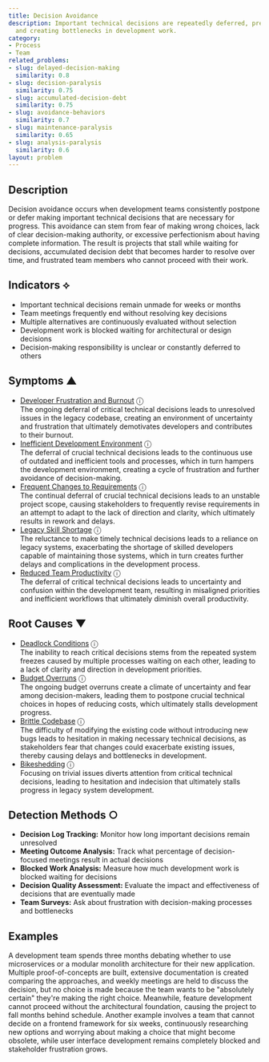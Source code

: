 ```yaml
---
title: Decision Avoidance
description: Important technical decisions are repeatedly deferred, preventing progress
  and creating bottlenecks in development work.
category:
- Process
- Team
related_problems:
- slug: delayed-decision-making
  similarity: 0.8
- slug: decision-paralysis
  similarity: 0.75
- slug: accumulated-decision-debt
  similarity: 0.75
- slug: avoidance-behaviors
  similarity: 0.7
- slug: maintenance-paralysis
  similarity: 0.65
- slug: analysis-paralysis
  similarity: 0.6
layout: problem
---
```


## Description

Decision avoidance occurs when development teams consistently postpone or defer making important technical decisions that are necessary for progress. This avoidance can stem from fear of making wrong choices, lack of clear decision-making authority, or excessive perfectionism about having complete information. The result is projects that stall while waiting for decisions, accumulated decision debt that becomes harder to resolve over time, and frustrated team members who cannot proceed with their work.

## Indicators ⟡

- Important technical decisions remain unmade for weeks or months
- Team meetings frequently end without resolving key decisions
- Multiple alternatives are continuously evaluated without selection
- Development work is blocked waiting for architectural or design decisions
- Decision-making responsibility is unclear or constantly deferred to others

## Symptoms ▲
- [Developer Frustration and Burnout](developer-frustration-and-burnout.md) <span class="info-tooltip" title="Confidence: 0.373, Strength: 0.607">ⓘ</span>
<br/>  The ongoing deferral of critical technical decisions leads to unresolved issues in the legacy codebase, creating an environment of uncertainty and frustration that ultimately demotivates developers and contributes to their burnout.
- [Inefficient Development Environment](inefficient-development-environment.md) <span class="info-tooltip" title="Confidence: 0.370, Strength: 0.628">ⓘ</span>
<br/>  The deferral of crucial technical decisions leads to the continuous use of outdated and inefficient tools and processes, which in turn hampers the development environment, creating a cycle of frustration and further avoidance of decision-making.
- [Frequent Changes to Requirements](frequent-changes-to-requirements.md) <span class="info-tooltip" title="Confidence: 0.352, Strength: 0.593">ⓘ</span>
<br/>  The continual deferral of crucial technical decisions leads to an unstable project scope, causing stakeholders to frequently revise requirements in an attempt to adapt to the lack of direction and clarity, which ultimately results in rework and delays.
- [Legacy Skill Shortage](legacy-skill-shortage.md) <span class="info-tooltip" title="Confidence: 0.351, Strength: 0.618">ⓘ</span>
<br/>  The reluctance to make timely technical decisions leads to a reliance on legacy systems, exacerbating the shortage of skilled developers capable of maintaining those systems, which in turn creates further delays and complications in the development process.
- [Reduced Team Productivity](reduced-team-productivity.md) <span class="info-tooltip" title="Confidence: 0.322, Strength: 0.624">ⓘ</span>
<br/>  The deferral of critical technical decisions leads to uncertainty and confusion within the development team, resulting in misaligned priorities and inefficient workflows that ultimately diminish overall productivity.

## Root Causes ▼
- [Deadlock Conditions](deadlock-conditions.md) <span class="info-tooltip" title="Confidence: 0.329, Strength: 0.895">ⓘ</span>
<br/>  The inability to reach critical decisions stems from the repeated system freezes caused by multiple processes waiting on each other, leading to a lack of clarity and direction in development priorities.
- [Budget Overruns](budget-overruns.md) <span class="info-tooltip" title="Confidence: 0.318, Strength: 0.917">ⓘ</span>
<br/>  The ongoing budget overruns create a climate of uncertainty and fear among decision-makers, leading them to postpone crucial technical choices in hopes of reducing costs, which ultimately stalls development progress.
- [Brittle Codebase](brittle-codebase.md) <span class="info-tooltip" title="Confidence: 0.308, Strength: 0.902">ⓘ</span>
<br/>  The difficulty of modifying the existing code without introducing new bugs leads to hesitation in making necessary technical decisions, as stakeholders fear that changes could exacerbate existing issues, thereby causing delays and bottlenecks in development.
- [Bikeshedding](bikeshedding.md) <span class="info-tooltip" title="Confidence: 0.302, Strength: 0.894">ⓘ</span>
<br/>  Focusing on trivial issues diverts attention from critical technical decisions, leading to hesitation and indecision that ultimately stalls progress in legacy system development.

## Detection Methods ○

- **Decision Log Tracking:** Monitor how long important decisions remain unresolved
- **Meeting Outcome Analysis:** Track what percentage of decision-focused meetings result in actual decisions
- **Blocked Work Analysis:** Measure how much development work is blocked waiting for decisions
- **Decision Quality Assessment:** Evaluate the impact and effectiveness of decisions that are eventually made
- **Team Surveys:** Ask about frustration with decision-making processes and bottlenecks

## Examples

A development team spends three months debating whether to use microservices or a modular monolith architecture for their new application. Multiple proof-of-concepts are built, extensive documentation is created comparing the approaches, and weekly meetings are held to discuss the decision, but no choice is made because the team wants to be "absolutely certain" they're making the right choice. Meanwhile, feature development cannot proceed without the architectural foundation, causing the project to fall months behind schedule. Another example involves a team that cannot decide on a frontend framework for six weeks, continuously researching new options and worrying about making a choice that might become obsolete, while user interface development remains completely blocked and stakeholder frustration grows.
